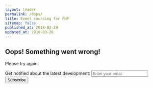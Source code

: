 ```yaml
---
layout: leader
permalink: /oops/
title: Event sourcing for PHP
sitemap: false
published_at: 2018-02-20
updated_at: 2018-03-26
---
```


## Oops! Something went wrong!

Please try again.

<form method="post" action="http://widgets.eventsauce.io/signup/">
    <label>Get notified about the latest development:</label>
    <input type="email" name="email" placeholder="Enter your email" /><button type="submit">Subscribe</button>
</form>
